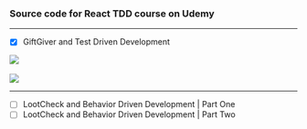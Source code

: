 ### Source code for React TDD course on Udemy


---
- [x] GiftGiver and Test Driven Development<br />

![](https://imgur.com/a/c5I8al5)<br /><br />
![](https://i.imgur.com/Co0ErSOl.png)<br />

---


- [ ] LootCheck and Behavior Driven Development | Part One<br />
- [ ] LootCheck and Behavior Driven Development | Part Two
